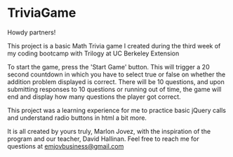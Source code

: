 # TriviaGame
Howdy partners!

This project is a basic Math Trivia game I created during the third week of my coding bootcamp with Trilogy at UC Berkeley Extension

To start the game, press the 'Start Game' button. This will trigger a 20 second countdown in which you have to select true or false on whether the addition problem displayed is correct. There will be 10 questions, and upon submitting responses to 10 questions or running out of time, the game will end and display how many questions the player got correct.

This project was a learning experience for me to practice basic jQuery calls and understand radio buttons in html a bit more.


It is all created by yours truly, Marlon Jovez, with the inspiration of the program and our teacher, David Hallinan.
Feel free to reach me for questions at emjovbusiness@gmail.com